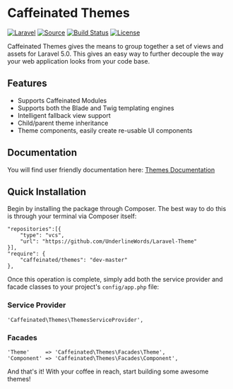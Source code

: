 Caffeinated Themes
==================
[![Laravel](https://img.shields.io/badge/Laravel-5.0-orange.svg?style=flat-square)](http://laravel.com)
[![Source](http://img.shields.io/badge/source-caffeinated/themes-blue.svg?style=flat-square)](https://github.com/caffeinated/themes)
[![Build Status](http://img.shields.io/travis/caffeinated/themes/master.svg?style=flat-square)](https://travis-ci.org/caffeinated/themes)
[![License](http://img.shields.io/badge/license-MIT-brightgreen.svg?style=flat-square)](https://tldrlegal.com/license/mit-license)

Caffeinated Themes gives the means to group together a set of views and assets for Laravel 5.0. This gives an easy way to further decouple the way your web application looks from your code base.

Features
--------
- Supports Caffeinated Modules
- Supports both the Blade and Twig templating engines
- Intelligent fallback view support
- Child/parent theme inheritance
- Theme components, easily create re-usable UI components

Documentation
-------------
You will find user friendly documentation here: [Themes Documentation](http://codex.caffeinated.ninja/themes)

Quick Installation
------------------
Begin by installing the package through Composer. The best way to do this is through your terminal via Composer itself:

```
"repositories":[{
    "type": "vcs",
    "url": "https://github.com/UnderlineWords/Laravel-Theme"
}],
"require": {
    "caffeinated/themes": "dev-master"
},
```

Once this operation is complete, simply add both the service provider and facade classes to your project's `config/app.php` file:

### Service Provider
```
'Caffeinated\Themes\ThemesServiceProvider',
```

### Facades
```
'Theme'     => 'Caffeinated\Themes\Facades\Theme',
'Component' => 'Caffeinated\Themes\Facades\Component',
```

And that's it! With your coffee in reach, start building some awesome themes!